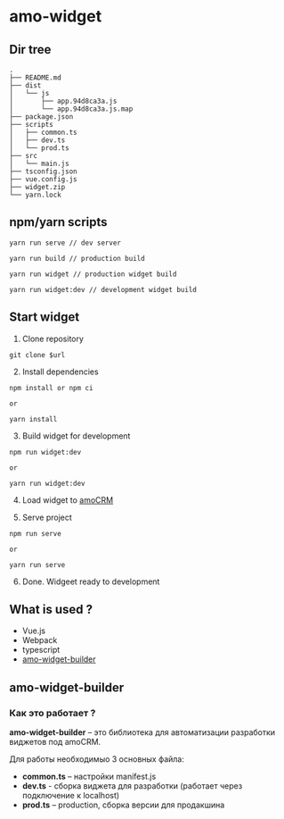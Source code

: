 # amo-widget

## Dir tree

```
.
├── README.md
├── dist
│   └── js
│       ├── app.94d8ca3a.js
│       └── app.94d8ca3a.js.map
├── package.json
├── scripts
│   ├── common.ts
│   ├── dev.ts
│   └── prod.ts
├── src
│   └── main.js
├── tsconfig.json
├── vue.config.js
├── widget.zip
└── yarn.lock
```

## npm/yarn scripts 

```
yarn run serve // dev server

yarn run build // production build

yarn run widget // production widget build 

yarn run widget:dev // development widget build 
```

## Start widget

1. Clone repository 
```
git clone $url
```

2. Install dependencies
```
npm install or npm ci

or

yarn install 
```

3. Build widget for development
```
npm run widget:dev

or 

yarn run widget:dev
```

4. Load widget to [amoCRM](https://www.amocrm.ru/developers/content/integrations/upload) 

5. Serve project
```
npm run serve 

or 

yarn run serve 
```
6. Done. Widgeet ready to development

## What is used ?

- Vue.js
- Webpack
- typescript
- [amo-widget-builder](https://advisory-frontend.vercel.app/advisory/npm-package/amo-widget-builder)

## amo-widget-builder

### Как это работает ?

__amo-widget-builder__ – это библиотека для автоматизации разработки виджетов под amoCRM. 

Для работы необходимыо 3 основных файла:

- __common.ts__ – настройки manifest.js 
- __dev.ts__ - сборка виджета для разработки (работает через подключение к localhost)
- __prod.ts__ – production, сборка версии для продакшина
